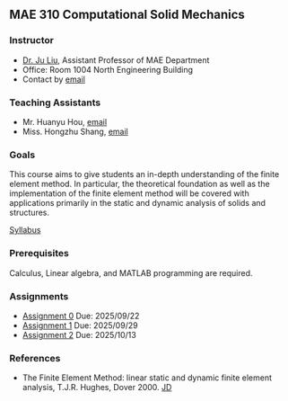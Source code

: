 ## MAE 310 Computational Solid Mechanics

### Instructor
- [Dr. Ju Liu](https://ju-liu.github.io), Assistant Professor of MAE Department
- Office: Room 1004 North Engineering Building
- Contact by [email](mailto:liuj36@sustech.edu.cn)

### Teaching Assistants
- Mr. Huanyu Hou, [email](12531213@mail.sustech.edu.cn)
- Miss. Hongzhu Shang, [email](12532290@mail.sustech.edu.cn)

### Goals
This course aims to give students an in-depth understanding of the finite element method. In particular, the theoretical foundation as well as the implementation of the finite element method will be covered with applications primarily in the static and dynamic analysis of solids and structures.

[Syllabus](Syllabus_Computational_Solid_Mechanics_2025.pdf)

### Prerequisites
Calculus, Linear algebra, and MATLAB programming are required.

### Assignments
- [Assignment 0](hw/Homework-0.pdf)   Due: 2025/09/22
- [Assignment 1](hw/Homework-1.pdf)   Due: 2025/09/29
- [Assignment 2](hw/Homework-2.pdf)   Due: 2025/10/13

### References
- The Finite Element Method: linear static and dynamic finite element analysis, T.J.R. Hughes, Dover 2000. [JD](https://item.jd.com/1130427437.html)
